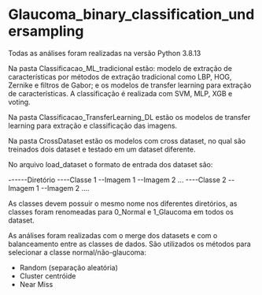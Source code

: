 # Glaucoma_binary_classification_undersampling

Todas as análises foram realizadas na versão Python 3.8.13

Na pasta Classificacao_ML_tradicional estão: modelo de extração de características por métodos de extração tradicional como LBP, HOG, Zernike e filtros de Gabor; 
e os modelos de transfer learning para extração de características. A classificação é realizada com SVM, MLP, XGB e voting.

Na pasta Classificacao_TransferLearning_DL estão os modelos de transfer learning para extração e classificação das imagens.

Na pasta CrossDataset estão os modelos com cross dataset, no qual são treinados dois dataset e testado em um dataset diferente.

No arquivo load_dataset o formato de entrada dos dataset são:

------Diretório
----Classe 1
--Imagem 1
--Imagem 2
...
----Classe 2
--Imagem 1
--Imagem 2
....

As classes devem possuir o mesmo nome nos diferentes diretórios, as classes foram renomeadas para 0_Normal e 1_Glaucoma em todos os dataset.

As análises foram realizadas com o merge dos datasets e com o balanceamento entre as classes de dados. 
São utilizados os métodos para selecionar a classe normal/não-glaucoma:
- Random (separação aleatória)
- Cluster centróide
- Near Miss

